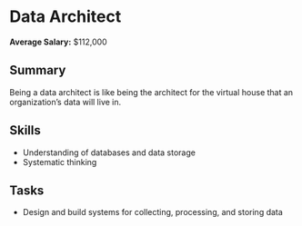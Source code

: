 # Data Architect

**Average Salary:** $112,000

## Summary
Being a data architect is like being the architect for the virtual house that an organization’s data will live in.

## Skills
- Understanding of databases and data storage
- Systematic thinking

## Tasks
- Design and build systems for collecting, processing, and storing data
